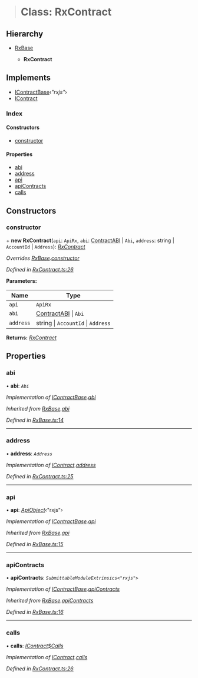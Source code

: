 > # Class: RxContract

## Hierarchy

* [RxBase](_rxbase_.rxbase.md)

  * **RxContract**

## Implements

* [IContractBase](../interfaces/_types_.icontractbase.md)‹*"rxjs"*›
* [IContract](../interfaces/_types_.icontract.md)

### Index

#### Constructors

* [constructor](_rxcontract_.rxcontract.md#constructor)

#### Properties

* [abi](_rxcontract_.rxcontract.md#abi)
* [address](_rxcontract_.rxcontract.md#address)
* [api](_rxcontract_.rxcontract.md#api)
* [apiContracts](_rxcontract_.rxcontract.md#apicontracts)
* [calls](_rxcontract_.rxcontract.md#calls)

## Constructors

###  constructor

\+ **new RxContract**(`api`: `ApiRx`, `abi`: [ContractABI](../modules/_types_.md#contractabi) | `Abi`, `address`: string | `AccountId` | `Address`): *[RxContract](_rxcontract_.rxcontract.md)*

*Overrides [RxBase](_rxbase_.rxbase.md).[constructor](_rxbase_.rxbase.md#constructor)*

*Defined in [RxContract.ts:26](https://github.com/polkadot-js/api/blob/cc4e0c8/packages/api-contract/src/RxContract.ts#L26)*

**Parameters:**

Name | Type |
------ | ------ |
`api` | `ApiRx` |
`abi` | [ContractABI](../modules/_types_.md#contractabi) \| `Abi` |
`address` | string \| `AccountId` \| `Address` |

**Returns:** *[RxContract](_rxcontract_.rxcontract.md)*

## Properties

###  abi

• **abi**: *`Abi`*

*Implementation of [IContractBase](../interfaces/_types_.icontractbase.md).[abi](../interfaces/_types_.icontractbase.md#abi)*

*Inherited from [RxBase](_rxbase_.rxbase.md).[abi](_rxbase_.rxbase.md#abi)*

*Defined in [RxBase.ts:14](https://github.com/polkadot-js/api/blob/cc4e0c8/packages/api-contract/src/RxBase.ts#L14)*

___

###  address

• **address**: *`Address`*

*Implementation of [IContract](../interfaces/_types_.icontract.md).[address](../interfaces/_types_.icontract.md#address)*

*Defined in [RxContract.ts:25](https://github.com/polkadot-js/api/blob/cc4e0c8/packages/api-contract/src/RxContract.ts#L25)*

___

###  api

• **api**: *[ApiObject](../modules/_types_.md#apiobject)‹*"rxjs"*›*

*Implementation of [IContractBase](../interfaces/_types_.icontractbase.md).[api](../interfaces/_types_.icontractbase.md#api)*

*Inherited from [RxBase](_rxbase_.rxbase.md).[api](_rxbase_.rxbase.md#api)*

*Defined in [RxBase.ts:15](https://github.com/polkadot-js/api/blob/cc4e0c8/packages/api-contract/src/RxBase.ts#L15)*

___

###  apiContracts

• **apiContracts**: *`SubmittableModuleExtrinsics<"rxjs">`*

*Implementation of [IContractBase](../interfaces/_types_.icontractbase.md).[apiContracts](../interfaces/_types_.icontractbase.md#apicontracts)*

*Inherited from [RxBase](_rxbase_.rxbase.md).[apiContracts](_rxbase_.rxbase.md#apicontracts)*

*Defined in [RxBase.ts:16](https://github.com/polkadot-js/api/blob/cc4e0c8/packages/api-contract/src/RxBase.ts#L16)*

___

###  calls

• **calls**: *[IContract$Calls](../interfaces/_types_.icontract_calls.md)*

*Implementation of [IContract](../interfaces/_types_.icontract.md).[calls](../interfaces/_types_.icontract.md#calls)*

*Defined in [RxContract.ts:26](https://github.com/polkadot-js/api/blob/cc4e0c8/packages/api-contract/src/RxContract.ts#L26)*
